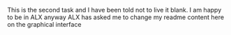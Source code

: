 This is the second task and I have been told not to live it blank. I am happy to be in ALX anyway
ALX has asked me to change my readme content here on the graphical interface 
